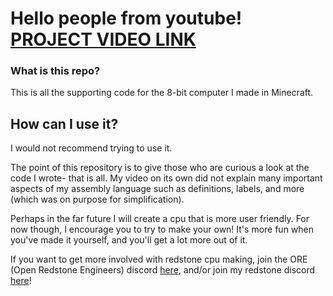 # Hello people from youtube! [PROJECT VIDEO LINK]()

### What is this repo?

This is all the supporting code for the 8-bit computer I made in Minecraft.

## How can I use it?

I would not recommend trying to use it.

The point of this repository is to give those who are curious a look at the code I wrote- that is all. My video on its own did not explain many important aspects of my assembly language such as definitions, labels, and more (which was on purpose for simplification). 

Perhaps in the far future I will create a cpu that is more user friendly. For now though, I encourage you to try to make your own! It's more fun when you've made it yourself, and you'll get a lot more out of it.

If you want to get more involved with redstone cpu making, join the ORE (Open Redstone Engineers) discord [here](https://openredstone.org/discord), and/or join my redstone discord [here](discord.gg/V5KFaF63mV)!


